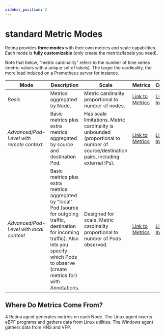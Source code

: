 ```yaml
---
sidebar_position: 2
---
```

# standard Metric Modes

Retina provides **three modes** with their own metrics and scale capabilities.
Each mode is **fully customizable** (only create the metrics/labels you need).

Note that below, "metric cardinality" refers to the number of time series (metric values with a unique set of labels).
The larger the cardinality, the more load induced on a Prometheus server for instance.

| Mode                                     | Description                                                                                                                                                                                                                        | Scale                                                                                                                                 | Metrics                          | Configuration                                                                                                |
| ---------------------------------------- | ---------------------------------------------------------------------------------------------------------------------------------------------------------------------------------------------------------------------------------- | ------------------------------------------------------------------------------------------------------------------------------------- | -------------------------------- | ------------------------------------------------------------------------------------------------------------ |
| *Basic*                                  | Metrics aggregated by Node.                                                                                                                                                                                                        | Metric cardinality proportional to number of nodes.                                                                                   | [Link to Metrics](./basic.md)    | [Link to Installation](../../02-Installation/01-Setup.md#basic-mode)                                                  |
| *Advanced/Pod-Level with remote context* | Basic metrics plus extra metrics aggregated by source and destination Pod.                                                                                                                                                         | Has scale limitations. Metric cardinality is unbounded (proportional to number of source/destination pairs, including external IPs).  | [Link to Metrics](./advanced.md) | [Link to Installation](../../02-Installation/01-Setup.md#advanced-mode-with-local-context-with-capture-support) |
| *Advanced/Pod-Level with local context*  | Basic metrics plus extra metrics aggregated by "local" Pod (source for outgoing traffic, destination for incoming traffic). Also lets you specify which Pods to observe (create metrics for) with [Annotations](../annotations.md). | Designed for scale. Metric cardinality proportional to number of Pods observed.                                                       | [Link to Metrics](./advanced.md) | [Link to Installation](../../02-Installation/01-Setup.md#advanced-mode-with-local-context-with-capture-support)  |

## Where Do Metrics Come From?

A Retina agent generates metrics on each Node.
The Linux agent inserts eBPF programs and gathers data from Linux utilities.
The Windows agent gathers data from HNS and VFP.
